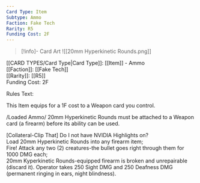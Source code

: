 ```yaml
---
Card Type: Item
Subtype: Ammo
Faction: Fake Tech
Rarity: R5
Funding Cost: 2F
---
```

> [!info]- Card Art
> ![[20mm Hyperkinetic Rounds.png]]

[[CARD TYPES/Card Type|Card Type]]: [[Item]] - Ammo  
[[Faction]]: [[Fake Tech]]  
[[Rarity]]: [[R5]]  
Funding Cost: 2F  

Rules Text:  

This Item equips for a 1F cost to a Weapon card you control.  

/Loaded Ammo/ 20mm Hyperkinetic Rounds must be attached to a Weapon card (a firearm) before its ability can be used.  

[Collateral-Clip That] Do I not have NVIDIA Highlights on?  
Load 20mm Hyperkinetic Rounds into any firearm item;  
Fire! Attack any two (2) creatures-the bullet goes right through them for 1000 DMG each;  
20mm Kyperkinetic Rounds-equipped firearm is broken and unrepairable (discard it). Operator takes 250 Sight DMG and 250 Deafness DMG (permanent ringing in ears, night blindness).  
